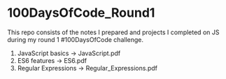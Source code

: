 # 100DaysOfCode_Round1
This repo consists of the notes I prepared and projects I completed on JS during my round 1 #100DaysOfCode challenge.

1. JavaScript basics -> JavaScript.pdf
2. ES6 features -> ES6.pdf
3. Regular Expressions -> Regular_Expressions.pdf

